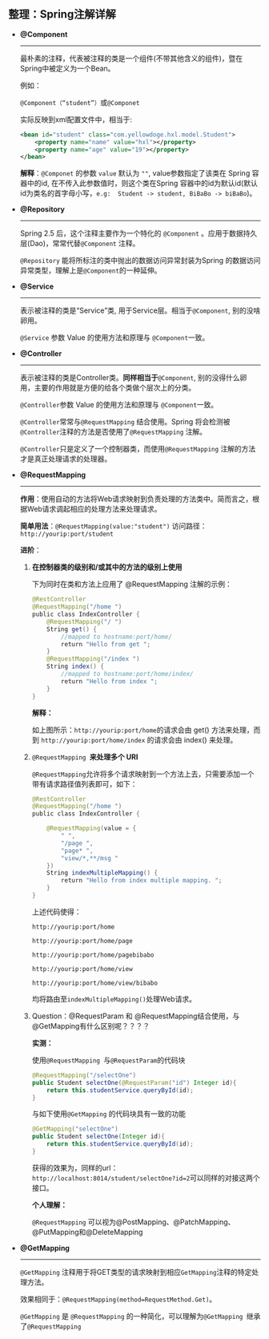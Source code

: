 ## 整理：Spring注解详解

+ **@Component**

  ---

  最朴素的注释，代表被注释的类是一个组件(不带其他含义的组件)，暨在Spring中被定义为一个Bean。

  例如：

  `@Component（“student”）`或`@Componet` 

  实际反映到xml配置文件中，相当于:

  ```xml
  <bean id="student" class="com.yellowdoge.hxl.model.Student">
      <property name="name" value="hxl"></property>
      <property name="age" value="19"></property>
  </bean>
  ```

  **解释**：`@Componet` 的参数 `value` 默认为 `""`, value参数指定了该类在 Spring 容器中的id, 在不传入此参数值时，则这个类在Spring 容器中的id为默认id(默认id为类名的首字母小写，`e.g:  Student -> student, BiBaBo -> biBaBo`)。

 

+ **@Repository**

  ---

  Spring 2.5 后，这个注释主要作为一个特化的 `@Component` 。应用于数据持久层(Dao)，常常代替`@Component`  注释。

  `@Repository` 能将所标注的类中抛出的数据访问异常封装为Spring 的数据访问异常类型，理解上是`@Component`的一种延伸。

 

+ **@Service**

  ---

  表示被注释的类是“Service”类, 用于Service层。相当于`@Component`, 别的没啥卵用。

  `@Service` 参数 Value 的使用方法和原理与 `@Component`一致。

 

+ **@Controller**

  ---

  表示被注释的类是Controller类。**同样相当于**`@Component`, 别的没得什么卵用，主要的作用就是方便的给各个类做个层次上的分类。

  `@Controller`参数 Value 的使用方法和原理与 `@Component`一致。

  `@Controller`常常与`@RequestMapping` 结合使用。Spring 将会检测被`@Controller`注释的方法是否使用了`@RequestMapping` 注解。

  `@Controller`只是定义了一个控制器类，而使用`@RequestMapping` 注解的方法才是真正处理请求的处理器。

  

+ **@RequestMapping**

  ---

  **作用**：使用自动的方法将Web请求映射到负责处理的方法类中。简而言之，根据Web请求调起相应的处理方法来处理请求。

  **简单用法**：`@RequestMapping(value:"student")`  访问路径：`http://yourip:port/student`

  **进阶**：

  1. **在控制器类的级别和/或其中的方法的级别上使用**

     下为同时在类和方法上应用了 @RequestMapping 注解的示例：

     ```java
     @RestController
     @RequestMapping("/home ")
     public class IndexController {
         @RequestMapping("/ ")
         String get() {
             //mapped to hostname:port/home/
             return "Hello from get ";
         }
         @RequestMapping("/index ")
         String index() {
             //mapped to hostname:port/home/index/
             return "Hello from index ";
         }
     }
     ```

     **解释：**

     如上图所示：`http://yourip:port/home`的请求会由 get() 方法来处理，而到 `http://yourip:port/home/index` 的请求会由 index() 来处理。

  2. `@RequestMapping `**来处理多个 URI**

     `@RequestMapping`允许将多个请求映射到一个方法上去，只需要添加一个带有请求路径值列表即可，如下：

     ```java
     @RestController
     @RequestMapping("/home ")
     public class IndexController {
     
         @RequestMapping(value = {
             " ",
             "/page ",
             "page* ",
             "view/*,**/msg "
         })
         String indexMultipleMapping() {
             return "Hello from index multiple mapping. ";
         }
     }
     ```

     上述代码使得：

     `http://yourip:port/home`

     `http://yourip:port/home/page`

     `http://yourip:port/home/pagebibabo`

     `http://yourip:port/home/view`

     `http://yourip:port/home/view/bibabo`

     均将路由至`indexMultipleMapping()`处理Web请求。

     

  3. Question：@RequestParam 和 @RequestMapping结合使用，与@GetMapping有什么区别呢？？？？

     **实测：**

     使用`@RequestMapping `与`@RequestParam`的代码块

     ```java
     @RequestMapping("/selectOne")
     public Student selectOne(@RequestParam("id") Integer id){
         return this.studentService.queryById(id);
     }
     ```

     与如下使用`@GetMapping` 的代码块具有一致的功能

     ```java
     @GetMapping("selectOne")
     public Student selectOne(Integer id){
         return this.studentService.queryById(id);
     }
     ```

     获得的效果为，同样的url：`http://localhost:8014/student/selectOne?id=2`可以同样的对接这两个接口。

     **个人理解：**

     `@RequestMapping` 可以视为@PostMapping、@PatchMapping、@PutMapping和@DeleteMapping

  

+ **@GetMapping**

  ---

  `@GetMapping`  注释用于将GET类型的请求映射到相应`GetMapping`注释的特定处理方法。

  效果相同于：`@RequestMapping(method=RequestMethod.Get)`。

  `@GetMapping` 是 `@RequestMapping` 的一种简化，可以理解为`@GetMapping `继承了`@RequestMapping` 

  

  

  